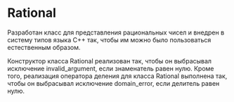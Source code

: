 # Rational
  Разработан класс для представления рациональных чисел и внедрен в систему типов языка С++ так, чтобы им можно было пользоваться естественным образом.
  
  Конструктор класса Rational реализован так, чтобы он выбрасывал исключение invalid_argument, если знаменатель равен нулю. Кроме того, реализация оператора деления для класса Rational выполнена так, чтобы он выбрасывал исключение domain_error, если делитель равен нулю.
